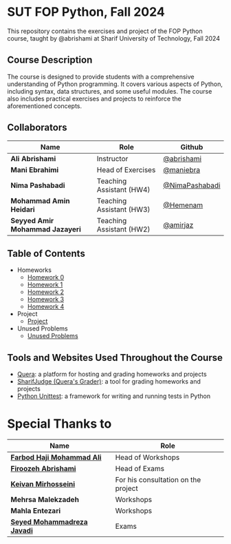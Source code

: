 # SUT FOP Python, Fall 2024

This repository contains the exercises and project of the FOP Python course, taught by @abrishami at Sharif University of Technology, Fall 2024

## Course Description

The course is designed to provide students with a comprehensive understanding of Python programming. It covers various aspects of Python, including syntax, data structures, and some useful modules. The course also includes practical exercises and projects to reinforce the aforementioned concepts.

## Collaborators

| Name | Role | Github |
| --- | --- | --- |
| **Ali Abrishami** | Instructor | [@abrishami](https://github.com/abrishami) |
| **Mani Ebrahimi** | Head of Exercises | [@maniebra](https://github.com/maniebra) |
| **Nima Pashabadi** | Teaching Assistant (HW4) | [@NimaPashabadi](https://github.com/NimaPashabadi) |
| **Mohammad Amin Heidari** | Teaching Assistant (HW3) | [@Hemenam](https://github.com/Hemenam) |
| **Seyyed Amir Mohammad Jazayeri** | Teaching Assistant (HW2) | [@amirjaz](https://github.com/amirjaz) |

## Table of Contents

- Homeworks
    - [Homework 0](./HW0)
    - [Homework 1](./HW1)
    - [Homework 2](./HW2)
    - [Homework 3](./HW3)
    - [Homework 4](./HW4)
- Project
    - [Project](./Project)
- Unused Problems
    - [Unused Problems](./HW-Unused)

## Tools and Websites Used Throughout the Course

- [Quera](https://quera.org): a platform for hosting and grading homeworks and projects
- [SharifJudge (Quera's Grader)](https://github.com/mjnaderi/Sharif-Judge): a tool for grading homeworks and projects
- [Python Unittest](https://docs.python.org/3/library/unittest.html): a framework for writing and running tests in Python

# Special Thanks to

| Name | Role |
| --- | --- |
| [**Farbod Haji Mohammad Ali**](https://github.com/farbodhma) | Head of Workshops |
| [**Firoozeh Abrishami**](https://github.com/frzabrisham) | Head of Exams |
| [**Keivan Mirhosseini**](https://github.com/Keivan-Mi) | For his consultation on the project |
| **Mehrsa Malekzadeh** | Workshops |
| **Mahla Entezari** | Workshops |
| [**Seyed Mohammadreza Javadi**](https://github.com/JavadiSM) | Exams |
